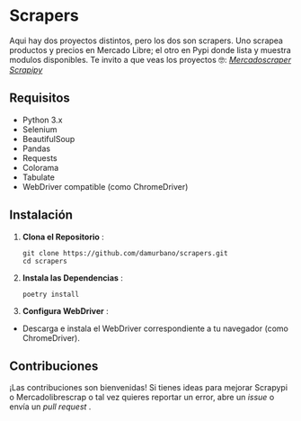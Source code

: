 
# Scrapers

Aqui hay dos proyectos distintos, pero los dos son scrapers. Uno scrapea productos y precios en Mercado Libre; el otro en Pypi donde lista y muestra modulos disponibles.
Te invito a que veas los proyectos 🤓:
*[Mercadoscraper](https://github.com/damurbano/scrapers/tree/main/mercadoscrap)*
*[Scrapipy](https://github.com/damurbano/scrapers/tree/main/scrapypi)*

## Requisitos

* Python 3.x
* Selenium
* BeautifulSoup
* Pandas
* Requests
* Colorama
* Tabulate
* WebDriver compatible (como ChromeDriver)

## Instalación

1. **Clona el Repositorio** :

   ```
   git clone https://github.com/damurbano/scrapers.git
   cd scrapers
   ```
2. **Instala las Dependencias** :

   ```
   poetry install
   ```
3. **Configura WebDriver** :

* Descarga e instala el WebDriver correspondiente a tu navegador (como ChromeDriver).

## Contribuciones

¡Las contribuciones son bienvenidas! Si tienes ideas para mejorar Scrapypi o Mercadolibrescrap o tal vez quieres reportar un error, abre un *issue* o envía un  *pull request* .
